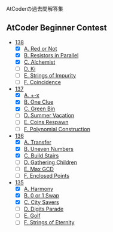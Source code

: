AtCoderの過去問解答集
## AtCoder Beginner Contest
* [138](138)
  - [x] [A. Red or Not](138/a.cpp)
  - [x] [B. Resistors in Parallel](138/b.cpp)
  - [x] [C. Alchemist](138/c.cpp)
  - [ ] [D. Ki]()
  - [ ] [E. Strings of Impurity]()
  - [ ] [F. Coincidence]()
* [137](137)
  - [x] [A. +-x](137/a.cpp)
  - [x] [B. One Clue](137/b.cpp)
  - [x] [C. Green Bin](137/c.cpp)
  - [ ] [D. Summer Vacation]()
  - [ ] [E. Coins Respawn]()
  - [ ] [F. Polynomial Construction]()
* [136](136)
  - [x] [A. Transfer](136/a.cpp)
  - [x] [B. Uneven Numbers](136/b.cpp)
  - [x] [C. Build Stairs](136/c.cpp)
  - [ ] [D. Gathering Children]()
  - [ ] [E. Max GCD]()
  - [ ] [F. Enclosed Points]()
* [135](135)
  - [x] [A. Harmony](135/a.cpp)
  - [x] [B. 0 or 1 Swap](135/b.cpp)
  - [x] [C. City Savers](135/c.cpp)
  - [ ] [D. Digits Parade]()
  - [ ] [E. Golf]()
  - [ ] [F. Strings of Eternity]()
